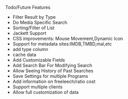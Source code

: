 
Todo/Future Features

* Filter Result by Type
* Do Media Specific Search
* Sorting/Filter of List
* Jackett Support
* CSS improvements: Mouse Movement,Dynamic Icon
* Support for metadata sites:IMDB,TMBD,mal,etc
* add type column
* cache data
* Add Customizable Fields
* Add Search Bar For Modifying Search
* Allow Seeing History of Past Searches
* Save Settings for multiple Programs
* Add information on freeleech/ratio cost
* Support multiple clients
* Allow full customization of data



